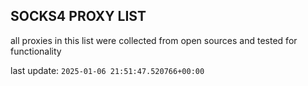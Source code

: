 ## SOCKS4 PROXY LIST

all proxies in this list were collected from open sources and tested for functionality

last update: `2025-01-06 21:51:47.520766+00:00`